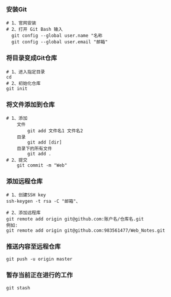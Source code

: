 ### 安装Git

```
# 1、官网安装
# 2、打开 Git Bash 输入
  git config --global user.name "名称
  git config --global user.email "邮箱"
```

### 将目录变成Git仓库

```
# 1、进入指定目录
cd 
# 2、初始化仓库
git init
```

### 将文件添加到仓库

```
# 1、添加
	文件
		git add 文件名1 文件名2
	目录
		git add [dir]
	目录下的所有文件
		git add .
# 2、提交
	git commit -m "Web"
```

### 添加远程仓库

```
# 1、创建SSH key
ssh-keygen -t rsa -C "邮箱"、

# 2、添加远程库
git remote add origin git@github.com:账户名/仓库名.git
例如:
git remote add origin git@github.com:983561477/Web_Notes.git
```

### 推送内容至远程仓库

```
git push -u origin master
```

### 暂存当前正在进行的工作

```
git stash
```

